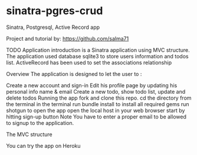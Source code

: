 # sinatra-pgres-crud
Sinatra, Postgresql, Active Record app

Project and tutorial by:
https://github.com/salma71


TODO Application
introduction
is a Sinatra application using MVC structure. The application used database sqlite3 to store users information and todos list. ActiveRecord has been used to set the associations relationship

Overview
The application is designed to let the user to :

Create a new account and sign-in
Edit his profile page by updating his personal info name & email
Create a new todo, show todo list, update and delete todos
Running the app
fork and clone this repo.
cd the directory from the terminal
in the terminal run bundle install to install all required gems
run shotgun to open the app
open the local host in your web browser
start by hitting sign-up button
Note You have to enter a proper email to be allowed to signup to the application.

The MVC structure

You can try the app on Heroku
